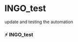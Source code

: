 # INGO_test
update and testing the automation

### :zap: INGO_test
<!--START_SECTION:activity-->
<!--END_SECTION:activity-->
